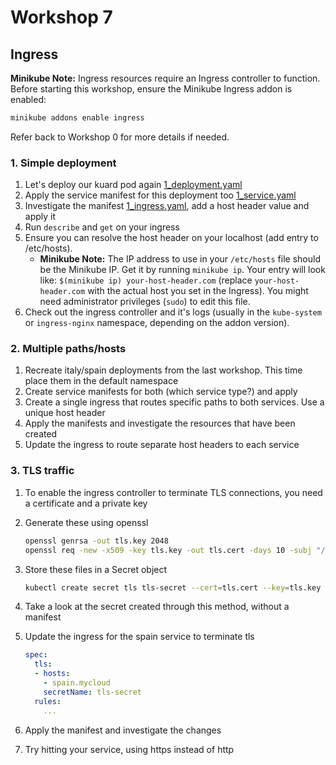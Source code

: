 # Workshop 7

## Ingress

**Minikube Note:** Ingress resources require an Ingress controller to function. Before starting this workshop, ensure the Minikube Ingress addon is enabled:
```bash
minikube addons enable ingress
```
Refer back to Workshop 0 for more details if needed.

### 1. Simple deployment

1. Let's deploy our kuard pod again [1_deployment.yaml](1_deployment.yaml)
1. Apply the service manifest for this deployment too [1_service.yaml](1_service.yaml)
1. Investigate the manifest [1_ingress.yaml](1_ingress.yaml), add a host header value and apply it
1. Run `describe` and `get` on your ingress
1. Ensure you can resolve the host header on your localhost (add entry to /etc/hosts).
   *   **Minikube Note:** The IP address to use in your `/etc/hosts` file should be the Minikube IP. Get it by running `minikube ip`. Your entry will look like: `$(minikube ip) your-host-header.com` (replace `your-host-header.com` with the actual host you set in the Ingress). You might need administrator privileges (`sudo`) to edit this file.
1. Check out the ingress controller and it's logs (usually in the `kube-system` or `ingress-nginx` namespace, depending on the addon version).

### 2. Multiple paths/hosts

1. Recreate italy/spain deployments from the last workshop. This time place them in the default namespace
1. Create service manifests for both (which service type?) and apply
1. Create a single ingress that routes specific paths to both services. Use a unique host header
1. Apply the manifests and investigate the resources that have been created
1. Update the ingress to route separate host headers to each service

### 3. TLS traffic

1. To enable the ingress controller to terminate TLS connections, you need a certificate and a private key
1. Generate these using openssl

    ```bash
    openssl genrsa -out tls.key 2048
    openssl req -new -x509 -key tls.key -out tls.cert -days 10 -subj "/CN=spain.mycloud"
    ```
 
 1. Store these files in a Secret object

    ```bash
    kubectl create secret tls tls-secret --cert=tls.cert --key=tls.key
    ```

1. Take a look at the secret created through this method, without a manifest
1. Update the ingress for the spain service to terminate tls

    ```yaml
    spec:
      tls:
      - hosts: 
        - spain.mycloud
        secretName: tls-secret
      rules:
        ...
    ```

1. Apply the manifest and investigate the changes
1. Try hitting your service, using https instead of http
